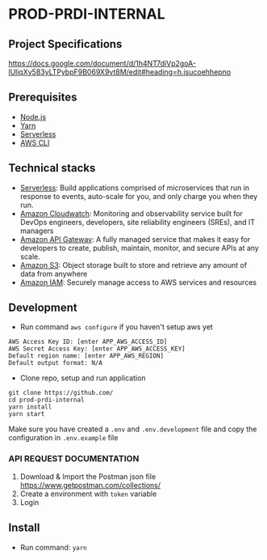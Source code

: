 # PROD-PRDI-INTERNAL

## Project Specifications

https://docs.google.com/document/d/1h4NT7diVp2goA-lUliqXy583yLTPybpF9B069X9vt8M/edit#heading=h.jsucoehhepno

## Prerequisites
- [Node.js](https://nodejs.org/en/)
- [Yarn](https://yarnpkg.com/)
- [Serverless](https://www.serverless.com/)
- [AWS CLI](https://docs.aws.amazon.com/cli/latest/userguide/cli-chap-install.html)

## Technical stacks
- [Serverless](https://www.serverless.com/): Build applications comprised of microservices that run in response to events, auto-scale for you, and only charge you when they run.
- [Amazon Cloudwatch](https://aws.amazon.com/cloudwatch): Monitoring and observability service built for DevOps engineers, developers, site reliability engineers (SREs), and IT managers
- [Amazon API Gateway](https://aws.amazon.com/api-gateway/): A fully managed service that makes it easy for developers to create, publish, maintain, monitor, and secure APIs at any scale. 
- [Amazon S3](https://aws.amazon.com/s3/): Object storage built to store and retrieve any amount of data from anywhere
- [Amazon IAM](https://aws.amazon.com/iam/): Securely manage access to AWS services and resources

## Development
- Run command `aws configure` if you haven't setup aws yet
```
AWS Access Key ID: [enter APP_AWS_ACCESS_ID]
AWS Secret Access Key: [enter APP_AWS_ACCESS_KEY]
Default region name: [enter APP_AWS_REGION]
Default output format: N/A
```

- Clone repo, setup and run application
```
git clone https://github.com/
cd prod-prdi-internal
yarn install
yarn start
```
Make sure you have created a `.env` and `.env.development` file and copy the configuration in `.env.example` file

### API REQUEST DOCUMENTATION
1. Download & Import the Postman json file https://www.getpostman.com/collections/
2. Create a environment with `token` variable
3. Login

## Install
- Run command: `yarn`
